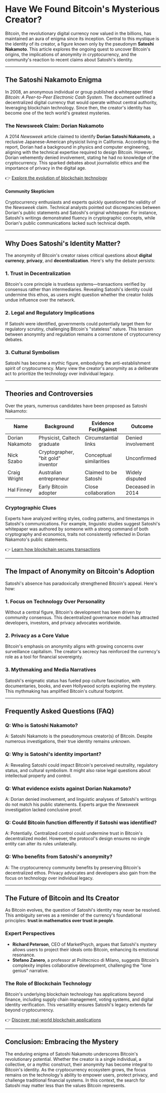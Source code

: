 # Have We Found Bitcoin's Mysterious Creator?

Bitcoin, the revolutionary digital currency now valued in the billions, has maintained an aura of enigma since its inception. Central to this mystique is the identity of its creator, a figure known only by the pseudonym **Satoshi Nakamoto**. This article explores the ongoing quest to uncover Bitcoin's origins, the implications of anonymity in cryptocurrency, and the community's reaction to recent claims about Satoshi's identity.

---

## The Satoshi Nakamoto Enigma

In 2008, an anonymous individual or group published a whitepaper titled *Bitcoin: A Peer-to-Peer Electronic Cash System*. The document outlined a decentralized digital currency that would operate without central authority, leveraging blockchain technology. Since then, the creator's identity has become one of the tech world's greatest mysteries.

### The Newsweek Claim: Dorian Nakamoto

A 2014 *Newsweek* article claimed to identify **Dorian Satoshi Nakamoto**, a reclusive Japanese-American physicist living in California. According to the report, Dorian had a background in physics and computer engineering, aligning with the technical expertise required to design Bitcoin. However, Dorian vehemently denied involvement, stating he had no knowledge of the cryptocurrency. This sparked debates about journalistic ethics and the importance of privacy in the digital age.

👉 [Explore the evolution of blockchain technology](https://bit.ly/okx-bonus)

#### Community Skepticism

Cryptocurrency enthusiasts and experts quickly questioned the validity of the *Newsweek* claim. Technical analysts pointed out discrepancies between Dorian's public statements and Satoshi's original whitepaper. For instance, Satoshi's writings demonstrated fluency in cryptographic concepts, while Dorian's public communications lacked such technical depth.

---

## Why Does Satoshi's Identity Matter?

The anonymity of Bitcoin's creator raises critical questions about **digital currency**, **privacy**, and **decentralization**. Here's why the debate persists:

### 1. **Trust in Decentralization**
Bitcoin's core principle is trustless systems—transactions verified by consensus rather than intermediaries. Revealing Satoshi's identity could undermine this ethos, as users might question whether the creator holds undue influence over the network.

### 2. **Legal and Regulatory Implications**
If Satoshi were identified, governments could potentially target them for regulatory scrutiny, challenging Bitcoin's "stateless" nature. This tension between anonymity and regulation remains a cornerstone of cryptocurrency debates.

### 3. **Cultural Symbolism**
Satoshi has become a mythic figure, embodying the anti-establishment spirit of cryptocurrency. Many view the creator's anonymity as a deliberate act to prioritize the technology over individual legacy.

---

## Theories and Controversies

Over the years, numerous candidates have been proposed as Satoshi Nakamoto:

| Name                | Background                          | Evidence For/Against | Outcome             |
|---------------------|-------------------------------------|----------------------|---------------------|
| Dorian Nakamoto     | Physicist, Caltech graduate         | Circumstantial links | Denied involvement  |
| Nick Szabo            | Cryptographer, "bit gold" inventor  | Conceptual similarities | Unconfirmed         |
| Craig Wright          | Australian entrepreneur             | Claimed to be Satoshi | Widely disputed     |
| Hal Finney            | Early Bitcoin adopter               | Close collaboration  | Deceased in 2014    |

### Cryptographic Clues

Experts have analyzed writing styles, coding patterns, and timestamps in Satoshi's communications. For example, linguistic studies suggest Satoshi's whitepaper was authored by someone with a strong command of both cryptography and economics, traits not consistently reflected in Dorian Nakamoto's public statements.

👉 [Learn how blockchain secures transactions](https://bit.ly/okx-bonus)

---

## The Impact of Anonymity on Bitcoin's Adoption

Satoshi's absence has paradoxically strengthened Bitcoin's appeal. Here's how:

### 1. **Focus on Technology Over Personality**
Without a central figure, Bitcoin's development has been driven by community consensus. This decentralized governance model has attracted developers, investors, and privacy advocates worldwide.

### 2. **Privacy as a Core Value**
Bitcoin's emphasis on anonymity aligns with growing concerns over surveillance capitalism. The creator's secrecy has reinforced the currency's role as a tool for financial sovereignty.

### 3. **Mythmaking and Media Narratives**
Satoshi's enigmatic status has fueled pop culture fascination, with documentaries, books, and even Hollywood scripts exploring the mystery. This mythmaking has amplified Bitcoin's cultural footprint.

---

## Frequently Asked Questions (FAQ)

### **Q: Who is Satoshi Nakamoto?**
A: Satoshi Nakamoto is the pseudonymous creator(s) of Bitcoin. Despite numerous investigations, their true identity remains unknown.

### **Q: Why is Satoshi's identity important?**
A: Revealing Satoshi could impact Bitcoin's perceived neutrality, regulatory status, and cultural symbolism. It might also raise legal questions about intellectual property and control.

### **Q: What evidence exists against Dorian Nakamoto?**
A: Dorian denied involvement, and linguistic analyses of Satoshi's writings do not match his public statements. Experts argue the *Newsweek* investigation lacked conclusive proof.

### **Q: Could Bitcoin function differently if Satoshi was identified?**
A: Potentially. Centralized control could undermine trust in Bitcoin's decentralized model. However, the protocol's design ensures no single entity can alter its rules unilaterally.

### **Q: Who benefits from Satoshi's anonymity?**
A: The cryptocurrency community benefits by preserving Bitcoin's decentralized ethos. Privacy advocates and developers also gain from the focus on technology over individual legacy.

---

## The Future of Bitcoin and Its Creator

As Bitcoin evolves, the question of Satoshi's identity may never be resolved. This ambiguity serves as a reminder of the currency's foundational principles: **trust in mathematics over trust in people**.

### Expert Perspectives

- **Richard Peterson**, CEO of MarketPsych, argues that Satoshi's mystery allows users to project their ideals onto Bitcoin, enhancing its emotional resonance.
- **Stefano Zanero**, a professor at Politecnico di Milano, suggests Bitcoin's complexity implies collaborative development, challenging the "lone genius" narrative.

### The Role of Blockchain Technology

Bitcoin's underlying blockchain technology has applications beyond finance, including supply chain management, voting systems, and digital identity verification. This versatility ensures Satoshi's legacy extends far beyond cryptocurrency.

👉 [Discover real-world blockchain applications](https://bit.ly/okx-bonus)

---

## Conclusion: Embracing the Mystery

The enduring enigma of Satoshi Nakamoto underscores Bitcoin's revolutionary potential. Whether the creator is a single individual, a collective, or a mythic construct, their anonymity has become integral to Bitcoin's identity. As the cryptocurrency ecosystem grows, the focus remains on the technology's ability to empower users, protect privacy, and challenge traditional financial systems. In this context, the search for Satoshi may matter less than the values Bitcoin represents.